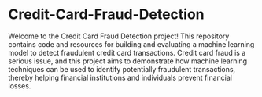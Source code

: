 # Credit-Card-Fraud-Detection
Welcome to the Credit Card Fraud Detection project! This repository contains code and resources for building and evaluating a machine learning model to detect fraudulent credit card transactions. Credit card fraud is a serious issue, and this project aims to demonstrate how machine learning techniques can be used to identify potentially fraudulent transactions, thereby helping financial institutions and individuals prevent financial losses.
